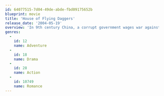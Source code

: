 ```yaml
---
id: 64077515-7d04-49de-abde-fbd09175652b
blueprint: movie
title: 'House of Flying Daggers'
release_date: '2004-05-19'
overview: 'In 9th century China, a corrupt government wages war against a rebel army called the Flying Daggers. A romantic warrior breaks a beautiful rebel out of prison to help her rejoin her fellows, but things are not what they seem.'
genres:
  -
    id: 12
    name: Adventure
  -
    id: 18
    name: Drama
  -
    id: 28
    name: Action
  -
    id: 10749
    name: Romance
---
```

